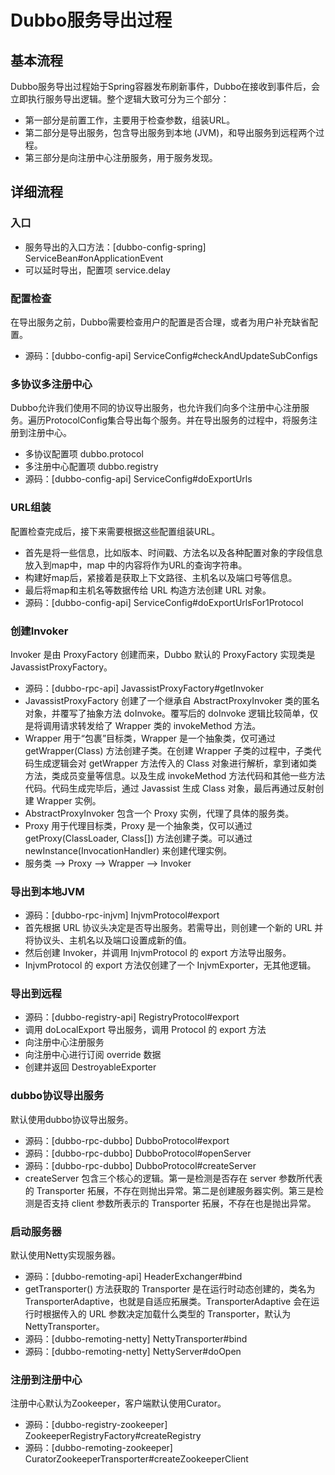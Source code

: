 # Dubbo服务导出过程

## 基本流程
Dubbo服务导出过程始于Spring容器发布刷新事件，Dubbo在接收到事件后，会立即执行服务导出逻辑。整个逻辑大致可分为三个部分：
- 第一部分是前置工作，主要用于检查参数，组装URL。
- 第二部分是导出服务，包含导出服务到本地 (JVM)，和导出服务到远程两个过程。
- 第三部分是向注册中心注册服务，用于服务发现。

## 详细流程

### 入口
- 服务导出的入口方法：[dubbo-config-spring] ServiceBean#onApplicationEvent
- 可以延时导出，配置项 service.delay

### 配置检查
在导出服务之前，Dubbo需要检查用户的配置是否合理，或者为用户补充缺省配置。
- 源码：[dubbo-config-api] ServiceConfig#checkAndUpdateSubConfigs

### 多协议多注册中心
Dubbo允许我们使用不同的协议导出服务，也允许我们向多个注册中心注册服务。遍历ProtocolConfig集合导出每个服务。并在导出服务的过程中，将服务注册到注册中心。
- 多协议配置项 dubbo.protocol
- 多注册中心配置项 dubbo.registry
- 源码：[dubbo-config-api] ServiceConfig#doExportUrls

### URL组装
配置检查完成后，接下来需要根据这些配置组装URL。
- 首先是将一些信息，比如版本、时间戳、方法名以及各种配置对象的字段信息放入到map中，map 中的内容将作为URL的查询字符串。
- 构建好map后，紧接着是获取上下文路径、主机名以及端口号等信息。
- 最后将map和主机名等数据传给 URL 构造方法创建 URL 对象。
- 源码：[dubbo-config-api] ServiceConfig#doExportUrlsFor1Protocol

### 创建Invoker
Invoker 是由 ProxyFactory 创建而来，Dubbo 默认的 ProxyFactory 实现类是 JavassistProxyFactory。
- 源码：[dubbo-rpc-api] JavassistProxyFactory#getInvoker
- JavassistProxyFactory 创建了一个继承自 AbstractProxyInvoker 类的匿名对象，并覆写了抽象方法 doInvoke。覆写后的 doInvoke 逻辑比较简单，仅是将调用请求转发给了 Wrapper 类的 invokeMethod 方法。
- Wrapper 用于“包裹”目标类，Wrapper 是一个抽象类，仅可通过 getWrapper(Class) 方法创建子类。在创建 Wrapper 子类的过程中，子类代码生成逻辑会对 getWrapper 方法传入的 Class 对象进行解析，拿到诸如类方法，类成员变量等信息。以及生成 invokeMethod 方法代码和其他一些方法代码。代码生成完毕后，通过 Javassist 生成 Class 对象，最后再通过反射创建 Wrapper 实例。
- AbstractProxyInvoker 包含一个 Proxy 实例，代理了具体的服务类。
- Proxy 用于代理目标类，Proxy 是一个抽象类，仅可以通过 getProxy(ClassLoader, Class[]) 方法创建子类。可以通过 newInstance(InvocationHandler) 来创建代理实例。
- 服务类 --> Proxy --> Wrapper --> Invoker 

### 导出到本地JVM 
- 源码：[dubbo-rpc-injvm] InjvmProtocol#export
- 首先根据 URL 协议头决定是否导出服务。若需导出，则创建一个新的 URL 并将协议头、主机名以及端口设置成新的值。
- 然后创建 Invoker，并调用 InjvmProtocol 的 export 方法导出服务。
- InjvmProtocol 的 export 方法仅创建了一个 InjvmExporter，无其他逻辑。

### 导出到远程
- 源码：[dubbo-registry-api] RegistryProtocol#export
- 调用 doLocalExport 导出服务，调用 Protocol 的 export 方法
- 向注册中心注册服务
- 向注册中心进行订阅 override 数据
- 创建并返回 DestroyableExporter

### dubbo协议导出服务
默认使用dubbo协议导出服务。
- 源码：[dubbo-rpc-dubbo] DubboProtocol#export
- 源码：[dubbo-rpc-dubbo] DubboProtocol#openServer
- 源码：[dubbo-rpc-dubbo] DubboProtocol#createServer
- createServer 包含三个核心的逻辑。第一是检测是否存在 server 参数所代表的 Transporter 拓展，不存在则抛出异常。第二是创建服务器实例。第三是检测是否支持 client 参数所表示的 Transporter 拓展，不存在也是抛出异常。

### 启动服务器
默认使用Netty实现服务器。
- 源码：[dubbo-remoting-api] HeaderExchanger#bind
- getTransporter() 方法获取的 Transporter 是在运行时动态创建的，类名为 TransporterAdaptive，也就是自适应拓展类。TransporterAdaptive 会在运行时根据传入的 URL 参数决定加载什么类型的 Transporter，默认为 NettyTransporter。
- 源码：[dubbo-remoting-netty] NettyTransporter#bind
- 源码：[dubbo-remoting-netty] NettyServer#doOpen

### 注册到注册中心
注册中心默认为Zookeeper，客户端默认使用Curator。
- 源码：[dubbo-registry-zookeeper] ZookeeperRegistryFactory#createRegistry
- 源码：[dubbo-remoting-zookeeper] CuratorZookeeperTransporter#createZookeeperClient








